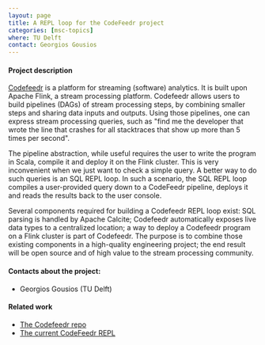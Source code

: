 ```yaml
---
layout: page
title: A REPL loop for the CodeFeedr project
categories: [msc-topics]
where: TU Delft
contact: Georgios Gousios
---
```


#### Project description

[Codefeedr](http://codefeedr.org) is a platform for streaming (software)
analytics. It is built upon Apache Flink, a stream processing platform.
Codefeedr allows users to build pipelines (DAGs) of stream processing steps, by
combining smaller steps and sharing data inputs and outputs.  Using those
pipelines, one can express stream processing queries, such as "find me the
developer that wrote the line that crashes for all stacktraces that show up more
than 5 times per second".

The pipeline abstraction, while useful requires the user to write the program in
Scala, compile it and deploy it on the Flink cluster. This is very inconvenient
when we just want to check a simple query. A better way to do such queries is an
SQL REPL loop. In such a scenario, the SQL REPL loop compiles a user-provided
query down to a CodeFeedr pipeline, deploys it and reads the results back to the
user console.

Several components required for building a Codefeedr REPL loop exist: SQL
parsing is handled by Apache Calcite; Codefeedr automatically exposes live data
types to a centralized location; a way to deploy a Codefeedr program on a Flink
cluster is part of Codefeedr.  The purpose is to combine those existing
components in a high-quality engineering project; the end result will be open
source and of high value to the stream processing community.

#### Contacts about the project:

* Georgios Gousios (TU Delft)

#### Related work

* [The Codefeedr repo](https://github.com/codefeedr)
* [The current CodeFeedr REPL](https://github.com/codefeedr/repl)
